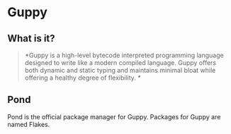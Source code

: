 # Guppy 
## What is it?
> *Guppy is a high-level bytecode interpreted programming language designed to write like a modern compiled language. Guppy offers both dynamic and static typing and maintains minimal bloat while offering a healthy degree of flexibility. *

## Pond 
Pond is the official package manager for Guppy. Packages for Guppy are named Flakes. 

